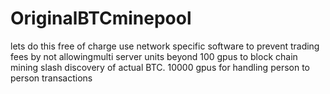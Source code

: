 # OriginalBTCminepool
lets do this free of charge use network specific software to prevent trading fees by not allowingmulti server units beyond 100 gpus to block chain mining slash discovery of actual BTC. 10000 gpus for handling person to person transactions 

